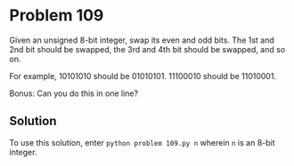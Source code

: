 # Problem 109

Given an unsigned 8-bit integer, swap its even and odd bits. The 1st and
2nd bit should be swapped, the 3rd and 4th bit should be swapped, and so on.

For example, 10101010 should be 01010101. 11100010 should be 11010001.

Bonus: Can you do this in one line?

## Solution

To use this solution, enter `python problem 109.py n` wherein `n` is an
8-bit integer.